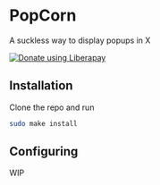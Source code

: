 # PopCorn
A suckless way to display popups in X

<a href="https://liberapay.com/phenax/donate"><img alt="Donate using Liberapay" src="https://liberapay.com/assets/widgets/donate.svg"></a>

## Installation
Clone the repo and run
```bash
sudo make install
```


## Configuring
WIP
